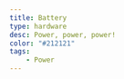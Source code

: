 ```yaml
---
title: Battery
type: hardware
desc: Power, power, power!
color: "#212121"
tags:
    - Power
---
```

